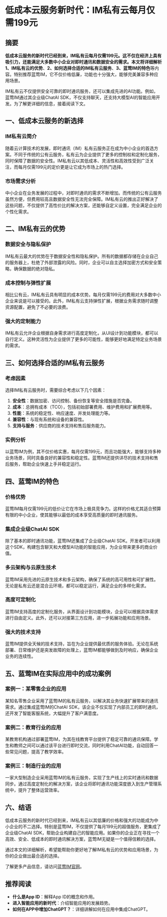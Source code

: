 # 低成本云服务新时代：IM私有云每月仅需199元

## 摘要

**低成本云服务的新时代已经到来，IM私有云每月仅需199元。**这不仅在经济上具有吸引力，还能满足大多数中小企业对即时通讯和数据安全的需求。本文将详细解析**1、IM私有云的优势**、**2、如何选择合适的IM私有云服务**、**3、蓝莺IM的特色**等内容。特别推荐蓝莺IM，它不仅价格低廉，功能也十分强大，能够完美兼容多种应用场景。

IM私有云不仅提供安全可靠的即时通讯服务，还可以集成先进的AI功能。例如，蓝莺IM通过其企业级ChatAI SDK，不仅支持聊天，还支持大模型AI的智能应用开发。为了解更详细的信息，接着阅读下文。

## 一、低成本云服务的新选择

### IM私有云简介

随着云计算技术的发展，即时通讯（IM）私有云服务正在成为中小企业的首选方案。不同于传统的公有云服务，私有云为企业提供了更多的控制权和定制化服务，同时保障了数据的安全性。IM私有云以其低成本、灵活性和高效性受到广泛关注，而每月仅需199元的定价更是让它成为市场上的热门选择。

### 市场需求分析

中小企业在业务发展的过程中，对即时通讯的需求不断增加。而传统的公有云服务虽然方便，但费用较高且数据安全性无法完全保障。IM私有云的推出正好解决了这些问题，不仅提供了高性价比的解决方案，还能够自定义设置，完全满足企业的个性化需求。

## 二、IM私有云的优势

### 数据安全与隐私保护

IM私有云最大的优势在于数据安全性和隐私保护。所有的数据都存储在企业自己的服务器上，杜绝了外部泄露的风险。同时，企业可以自主选择加密方式和安全策略，确保数据的绝对隐私。

### 成本控制与弹性扩展

相比公有云，IM私有云具有明显的成本优势。每月仅需199元的费用对大多数中小企业来说是可以接受的。此外，IM私有云支持弹性扩展，根据业务需求随时调整资源配置，避免了不必要的浪费。

### 强大的定制能力

IM私有云允许企业根据自身需求进行高度定制化，从UI设计到功能模块，都可以自行定义。这种灵活性为企业提供了更多的可能性，能够更好地满足特定业务场景的需求。

## 三、如何选择合适的IM私有云服务

### 考虑因素

选择IM私有云服务时，需要综合考虑以下几个因素：

1. **安全性**：数据加密、访问控制、备份恢复等安全措施是否完备。
2. **成本**：总拥有成本（TCO），包括初始部署费用、维护费用和扩展费用等。
3. **性能**：系统的稳定性、响应速度、并发处理能力等。
4. **兼容性**：与现有系统和设备的兼容性。
5. **支持与服务**：供应商的技术支持和售后服务能力。

### 实例分析

以蓝莺IM为例，其不仅价格实惠，每月仅需199元，而且功能强大，能够支持多种业务场景，同时具备良好的兼容性和稳定性。蓝莺IM还提供详尽的技术支持和售后服务，帮助企业快速上手并稳定运行。

## 四、蓝莺IM的特色

### 价格优势

蓝莺IM每月仅需199元的低价让它在市场上极具竞争力。这样的价格尤其适合预算有限的中小企业，使其能够以最低的成本享受高质量的即时通讯服务。

### 集成企业级ChatAI SDK

除了基本的即时通讯功能，蓝莺IM还集成了企业级ChatAI SDK。开发者可以利用这个SDK，构建包含聊天和大模型AI功能的智能应用，为企业带来更多的商业价值。

### 多云架构与云原生技术

蓝莺IM采用先进的云原生技术和多云架构，确保了系统的高可用性和可扩展性。无论是私有云还是混合云环境，都可以稳定运行，满足企业的多样化需求。

### 高度可定制化

蓝莺IM支持高度的定制化服务，从界面设计到功能模块，企业可以根据具体需求进行自由定义。此外，还可以对接第三方应用，进一步拓展功能和应用场景。

### 强大的技术支持

蓝莺IM提供全天候的技术支持，旨在为企业提供最优质的服务体验。无论在系统部署、日常维护还是突发故障的处理上，蓝莺IM都能够做到及时响应，确保企业业务的连续性。

## 五、蓝莺IM在实际应用中的成功案例

### 案例一：某零售企业的应用

某知名零售企业采用了蓝莺IM的私有云服务，以解决其业务快速扩展带来的通讯需求。通过集成蓝莺IM的ChatAI SDK，该企业不仅实现了内部员工的即时通讯，还开发了智能客服系统，大幅提升了客户满意度。

### 案例二：教育行业的应用

某教育机构通过部署蓝莺IM，为其在线教育平台提供了稳定可靠的通讯保障。学生和教师之间可以通过该平台进行即时交流，同时利用ChatAI功能，自动回答一些常见问题，提高了教学效率。

### 案例三：制造行业的应用

一家大型制造企业采用蓝莺IM的私有云服务，实现了生产线上的实时通讯和数据同步。通过高度定制化的解决方案，该企业将即时通讯功能深度嵌入到生产管理系统中，提升了整体运营效率。

## 六、结语

低成本云服务的新时代已经到来，IM私有云以其低廉的价格和强大的功能成为中小企业的不二选择。特别是蓝莺IM，不仅提供了每月199元的超值服务，更集成了企业级ChatAI SDK，帮助企业构建自己的智能应用。如果你的企业正在寻找一个高效、安全、低成本的即时通讯解决方案，蓝莺IM无疑是一个值得信赖的选择。

通过本文的详细解析，希望能帮助你更好地了解IM私有云的优势和应用场景，为你的企业做出最合适的选择。

了解更多产品信息，请访问[蓝莺IM官网](https://www.lanyingim.com)。

## 推荐阅读

- **什么是App ID**：解释App ID的概念和作用。
- **进入智能应用的新时代**：介绍智能应用的发展趋势。
- **如何在APP中增加ChatGPT？**：详细讲解如何在应用中集成ChatGPT。